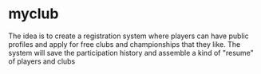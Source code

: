 # myclub
The idea is to create a registration system where players can have public profiles and apply for free clubs and championships that they like. The system will save the participation history and assemble a kind of "resume" of players and clubs
